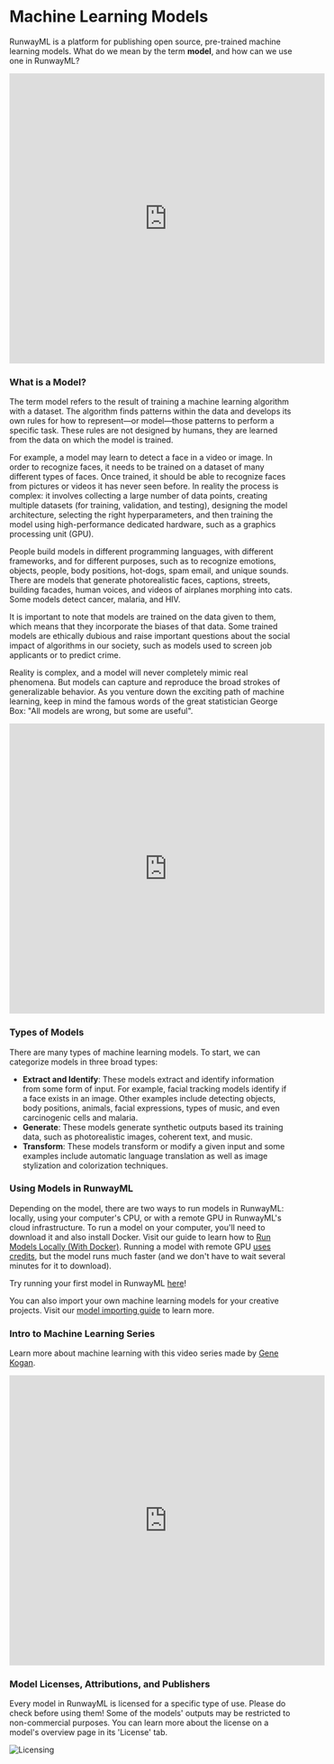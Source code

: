 # Machine Learning Models

RunwayML is a platform for publishing open source, pre-trained machine learning models. What do we mean by the term **model**, and how can we use one in RunwayML?

<div id="video-container">
<iframe width="560" height="515" src="https://www.youtube.com/embed/J4FQGYI9gpQ" frameborder="0" allow="accelerometer; autoplay; encrypted-media; gyroscope; picture-in-picture" allowfullscreen></iframe>
</div>

### What is a Model?

The term model refers to the result of training a machine learning algorithm with a dataset. The algorithm finds patterns within the data and develops its own rules for how to represent—or model—those patterns to perform a specific task. These rules are not designed by humans, they are learned from the data on which the model is trained. 

For example, a model may learn to detect a face in a video or image. In order to recognize faces, it needs to be trained on a dataset of many different types of faces. Once trained, it should be able to recognize faces from pictures or videos it has never seen before. In reality the process is complex: it involves collecting a large number of data points, creating multiple datasets (for training, validation, and testing), designing the model architecture, selecting the right hyperparameters, and then training the model using high-performance dedicated hardware, such as a graphics processing unit (GPU).

People build models in different programming languages, with different frameworks, and for different purposes, such as to recognize emotions, objects, people, body positions, hot-dogs, spam email, and unique sounds. There are models that generate photorealistic faces, captions, streets, building facades, human voices, and videos of airplanes morphing into cats. Some models detect cancer, malaria, and HIV. 

It is important to note that models are trained on the data given to them, which means that they incorporate the biases of that data. Some trained models are ethically dubious and raise important questions about the social impact of algorithms in our society, such as models used to screen job applicants or to predict crime. 

Reality is complex, and a model will never completely mimic real phenomena. But models can capture and reproduce the broad strokes of generalizable behavior. As you venture down the exciting path of machine learning, keep in mind the famous words of the great statistician George Box: "All models are wrong, but some are useful".

<div id="video-container">
<iframe width="560" height="515" src="https://www.youtube.com/embed/ePIRExcanjg" frameborder="0" allow="accelerometer; autoplay; encrypted-media; gyroscope; picture-in-picture" allowfullscreen></iframe>
</div>

### Types of Models

There are many types of machine learning models. To start, we can categorize models in three broad types:

- **Extract and Identify**: These models extract and identify information from some form of input. For example, facial tracking models identify if a face exists in an image. Other examples include detecting objects, body positions, animals, facial expressions, types of music, and even carcinogenic cells and malaria.
- **Generate**: These models generate synthetic outputs based its training data, such as photorealistic images, coherent text, and music.
- **Transform**: These models transform or modify a given input and some examples include automatic language translation as well as image stylization and colorization techniques.

### Using Models in RunwayML

Depending on the model, there are two ways to run models in RunwayML: locally, using your computer's CPU, or with a remote GPU in RunwayML's cloud infrastructure. To run a model on your computer, you'll need to download it and also install Docker. Visit our guide to learn how to [Run Models Locally (With Docker)](how-to/run-models-locally.md). Running a model with remote GPU [uses credits](https://support.runwayml.com/credits-and-plans/how-much-does-runway-cost), but the model runs much faster (and we don't have to wait several minutes for it to download).

Try running your first model in RunwayML [here](tutorials/tutorial_t2i.md)!

You can also import your own machine learning models for your creative projects. Visit our [model importing guide](how-to/import-models.md) to learn more.

### Intro to Machine Learning Series
Learn more about machine learning with this video series made by [Gene Kogan](http://genekogan.com/).

<div id="video-container">
<iframe width="560" height="515" src="https://www.youtube.com/embed/yoJWVSL1ST4" frameborder="0" allow="accelerometer; autoplay; encrypted-media; gyroscope; picture-in-picture" allowfullscreen></iframe>
</div>

### Model Licenses, Attributions, and Publishers

Every model in RunwayML is licensed for a specific type of use. Please do check before using them! Some of the models' outputs may be restricted to non-commercial purposes. You can learn more about the license on a model's overview page in its 'License' tab.

![Licensing](assets/images/model_101/licensing_attributes.png)
